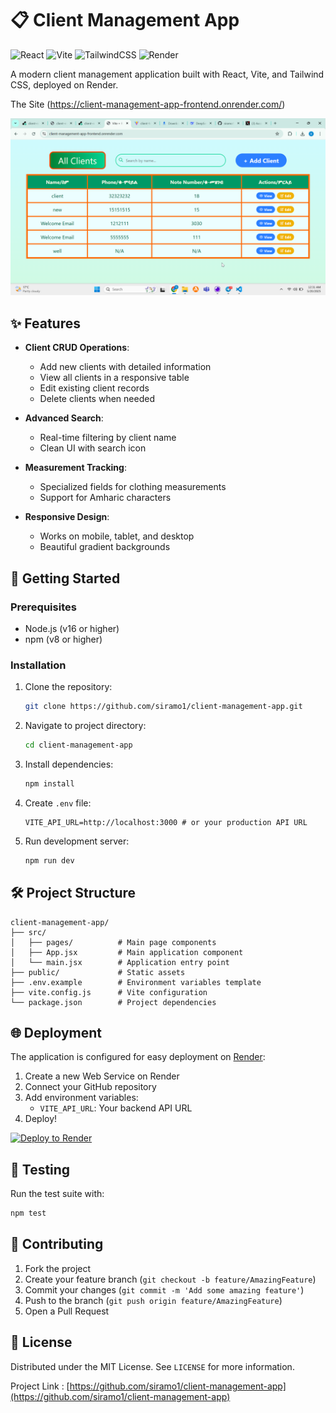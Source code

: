 # 📋 Client Management App

![React](https://img.shields.io/badge/React-18.2-blue?logo=react)
![Vite](https://img.shields.io/badge/Vite-4.0-orange?logo=vite)
![TailwindCSS](https://img.shields.io/badge/TailwindCSS-3.0-blueviolet?logo=tailwind-css)
![Render](https://img.shields.io/badge/Deployed_on-Render-46d3ff?logo=render)

A modern client management application built with React, Vite, and Tailwind CSS, deployed on Render.

The Site (https://client-management-app-frontend.onrender.com/)

![App Screenshot](/screenshot.png)

## ✨ Features

- **Client CRUD Operations**:

  - Add new clients with detailed information
  - View all clients in a responsive table
  - Edit existing client records
  - Delete clients when needed

- **Advanced Search**:

  - Real-time filtering by client name
  - Clean UI with search icon

- **Measurement Tracking**:

  - Specialized fields for clothing measurements
  - Support for Amharic characters

- **Responsive Design**:
  - Works on mobile, tablet, and desktop
  - Beautiful gradient backgrounds

## 🚀 Getting Started

### Prerequisites

- Node.js (v16 or higher)
- npm (v8 or higher)

### Installation

1. Clone the repository:

   ```bash
   git clone https://github.com/siramo1/client-management-app.git
   ```

2. Navigate to project directory:

   ```bash
   cd client-management-app
   ```

3. Install dependencies:

   ```bash
   npm install
   ```

4. Create `.env` file:

   ```env
   VITE_API_URL=http://localhost:3000 # or your production API URL
   ```

5. Run development server:
   ```bash
   npm run dev
   ```

## 🛠 Project Structure

```
client-management-app/
├── src/
│   ├── pages/          # Main page components
│   ├── App.jsx         # Main application component
│   └── main.jsx        # Application entry point
├── public/             # Static assets
├── .env.example        # Environment variables template
├── vite.config.js      # Vite configuration
└── package.json        # Project dependencies
```

## 🌐 Deployment

The application is configured for easy deployment on [Render](https://render.com):

1. Create a new Web Service on Render
2. Connect your GitHub repository
3. Add environment variables:
   - `VITE_API_URL`: Your backend API URL
4. Deploy!

[![Deploy to Render](https://render.com/images/deploy-to-render-button.svg)](https://render.com/deploy)

## 🧪 Testing

Run the test suite with:

```bash
npm test
```

## 🤝 Contributing

1. Fork the project
2. Create your feature branch (`git checkout -b feature/AmazingFeature`)
3. Commit your changes (`git commit -m 'Add some amazing feature'`)
4. Push to the branch (`git push origin feature/AmazingFeature`)
5. Open a Pull Request

## 📜 License

Distributed under the MIT License. See `LICENSE` for more information.

Project Link : [https://github.com/siramo1/client-management-app](https://github.com/siramo1/client-management-app)
